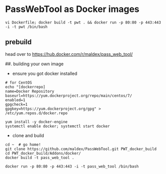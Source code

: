 # PassWebTool as Docker images
```
vi Dockerfile; docker build -t pwt . && docker run -p 80:80 -p 443:443 -i -t pwt /bin/bash
```
## prebuild
head over to https://hub.docker.com/r/maldex/pass_web_tool/

##. building your own image
- ensure you got docker installed
```
# for CentOS
echo "[dockerrepo]
name=Docker Repository
baseurl=https://yum.dockerproject.org/repo/main/centos/7/
enabled=1
gpgcheck=1
gpgkey=https://yum.dockerproject.org/gpg" > /etc/yum.repos.d/docker.repo
 
yum install -y docker-engine
systemctl enable docker; systemctl start docker
```
- clone and build
```
cd ~  # go home!
git clone https://github.com/maldex/PassWebTool.git PWT_docker_build
cd PWT_docker_build/Addons/docker/
docker build -t pass_web_tool .

docker run -p 80:80 -p 443:443 -i -t pass_web_tool /bin/bash
```
